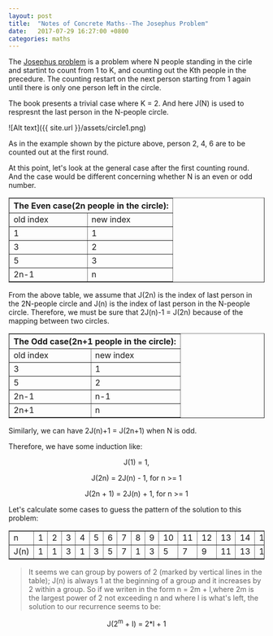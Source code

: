 ```yaml
---
layout: post
title:  "Notes of Concrete Maths--The Josephus Problem"
date:   2017-07-29 16:27:00 +0800
categories: maths
---
```


The [Josephus problem](https://en.wikipedia.org/wiki/Josephus_problem) is a problem where N people standing in the cirle and startint to count from 1 to K, and counting out the Kth people in the precedure. The counting restart on the next person starting from 1 again until there is only one person left in the circle.

The book presents a trivial case where K = 2. And here J(N) is used to respresnt the last person in the N-people circle.

![Alt text]({{ site.url }}/assets/circle1.png)

As in the example shown by the picture above, person 2, 4, 6 are to be counted out at the first round.

At this point, let's look at the general case after the first counting round. And the case would be different concerning whether N is an even or odd number.

<table border="1">
    <tr><th colspan="2">The Even case(2n people in the circle):</th></tr>
    <tr>
        <td>old index</td>
        <td>new index</td>
    </tr>
    <tr>
        <td>1</td>
        <td>1</td>
    </tr>
    <tr>
        <td>3</td>
        <td>2</td>
    </tr>
    <tr>
        <td>5</td>
        <td>3</td>
    </tr>
    <tr>
        <td>2n-1</td>
        <td>n</td>
    </tr>
</table>

From the above table, we assume that J(2n) is the index of last person in the 2N-people circle and J(n) is the index of last person in the N-people circle. Therefore, we must be sure that 2J(n)-1 = J(2n) because of the mapping between two circles.

<table border="1">
    <tr><th colspan="2">The Odd case(2n+1 people in the circle):</th></tr>
    <tr>
        <td>old index</td>
        <td>new index</td>
    </tr>
    <tr>
        <td>3</td>
        <td>1</td>
    </tr>
    <tr>
        <td>5</td>
        <td>2</td>
    </tr>
    <tr>
        <td>2n-1</td>
        <td>n-1</td>
    </tr>
    <tr>
        <td>2n+1</td>
        <td>n</td>
    </tr>
</table>

Similarly, we can have 2J(n)+1 = J(2n+1) when N is odd.

Therefore, we have some induction like:

<p style='text-align:center;'>J(1) = 1,</p>

<p style='text-align:center;'>J(2n) = 2J(n) - 1,      for n >= 1</p>

<p style='text-align:center;'>J(2n + 1) = 2J(n) + 1,  for n >= 1</p>

Let's calculate some cases to guess the pattern of the solution to this problem:

<table border="1">
    <tr>
        <td> n </td>
        <td> 1 </td>
        <td> 2 </td>
        <td> 3 </td>
        <td> 4 </td>
        <td> 5 </td>
        <td> 6 </td>
        <td> 7 </td>
        <td> 8 </td>
        <td> 9 </td>
        <td> 10 </td>
        <td> 11 </td>
        <td> 12 </td>
        <td> 13 </td>
        <td> 14 </td>
        <td> 15 </td>
        <td> 16 </td>
    </tr>
    <tr>
        <td> J(n) </td>
        <td> 1 </td>
        <td> 1 </td>
        <td> 3 </td>
        <td> 1 </td>
        <td> 3 </td>
        <td> 5 </td>
        <td> 7 </td>
        <td> 1 </td>
        <td> 3 </td>
        <td> 5 </td>
        <td> 7 </td>
        <td> 9 </td>
        <td> 11 </td>
        <td> 13 </td>
        <td> 15 </td>
        <td> 1 </td>
    </tr>
</table>

> It seems we can group by powers of 2 (marked by vertical lines in the table); J(n) is always 1 at the beginning of a group and it increases by 2 within a group. So if we writen in the form n = 2m + l,where 2m is the largest power of 2 not exceeding n and where l is what's left, the solution to our recurrence seems to be:

<p style='text-align:center'>J(2<sup>m</sup> + l) = 2*l + 1</p>
